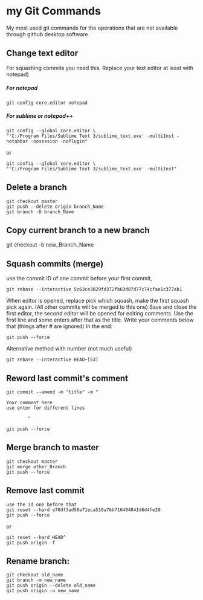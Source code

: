 # my Git Commands
My most used git commands for the operations that are not available through github desktop software
## Change text editor
For squashing commits you need this. Replace your text editor at least with notepad)
##### For notepad
```
git config core.editor notepad
```

##### For sublime or notepad++
```
git config --global core.editor \
"'C:/Program Files/Sublime Text 3/sublime_text.exe' -multiInst -notabbar -nosession -noPlugin"
```
or
```
git config --global core.editor \
"'C:/Program Files/Sublime Text 3/sublime_text.exe' -multiInst"
```

## Delete a branch
```
git checkout master
git push --delete origin branch_Name
git branch -D branch_Name
```
## Copy current branch to a new branch 
git checkout -b new_Branch_Name

## Squash commits (merge)
use the commit ID of one commit before your first commit, 
```
git rebase --interactive 5c63ce3029fd372fb63d07d77c74cfae1c377ab1
```
When editor is opened, 
replace pick which squash, 
make the first squash pick again. (All other commits will be merged to this one)
Save and close the first editor, 
the second editor will be opened for editing comments. 
Use the first line and some enters after that as the title. 
Write your comments below that (things after # are ignored)
In the end:
```
git push --force

```
Alternative method with number (not much useful)
```
git rebase --interactive HEAD~[53]
```
## Reword last commit's comment
```
git commit --amend -m "title" -m "

Your comment here
use enter for different lines

		"
```
```
git push --force
```
## Merge branch to master
```
git checkout master
git merge other_Branch
git push --force
```
## Remove last commit
```
use the id one before that
git reset --hard e78df3ad58a71eca510a76b716404841d6d4fe20
git push --force
```
or
```
git reset --hard HEAD^
git push origin -f
```

## Rename branch:
```
git checkout old_name
git branch -m new_name
git push origin --delete old_name
git push origin -u new_name
```
